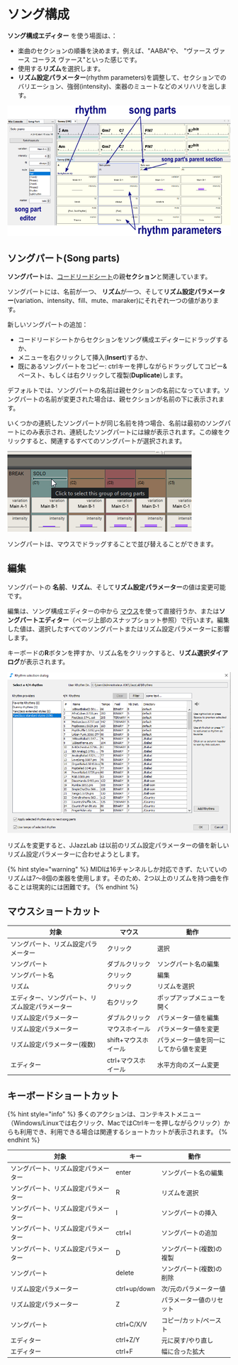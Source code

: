 # ソング構成

**ソング構成エディター** を使う場面は、：

* 楽曲のセクションの順番を決めます。例えば、"AABA"や、 "ヴァース ヴァース コーラス ヴァース"といった感じです。
* 使用する**リズム**を選択します。&#x20;
* **リズム設定パラメーター**(rhythm parameters)を調整して、セクションでのバリエーション、強弱(intensity)、楽器のミュートなどのメリハリを出します。

![](../../.gitbook/assets/SongStructureEditor.png)

## ソングパート(Song parts)

**ソングパート**は、[コードリードシート](chord-lead-sheet.md)の親**セクション**と関連しています。

ソングパートには、名前が一つ、 **リズム**が一つ、そして**リズム設定パラメーター**(variation、intensity、fill、mute、maraker)にそれぞれ一つの値があります。

新しいソングパートの追加：

* コードリードシートからセクションをソング構成エディターにドラッグするか、
* メニューを右クリックして挿入(**Insert**)するか、
* 既にあるソングパートをコピー: ctrlキーを押しながらドラッグしてコピー&ペースト、もしくは右クリックして複製(**Duplicate**)します。

デフォルトでは、ソングパートの名前は親セクションの名前になっています。ソングパートの名前が変更された場合は、親セクションが名前の下に表示されます。

いくつかの連続したソングパートが同じ名前を持つ場合、名前は最初のソングパートにのみ表示され、連続したソングパートには線が表示されます。この線をクリックすると、関連するすべてのソングパートが選択されます。

![](../../.gitbook/assets/SongParts-SameName.png)

ソングパートは、マウスでドラッグすることで並び替えることができます。

## 編集

ソングパートの **名前**、**リズム**、そして**リズム設定パラメーター**の値は変更可能です。

編集は、ソング構成エディターの中から [マウス](song-structure.md#mouse-shortcuts)を使って直接行うか、または**ソングパートエディター**（ページ上部のスナップショット参照）で行います。編集した値は、選択したすべてのソングパートまたはリズム設定パラメーターに影響します。

キーボードの**R**ボタンを押すか、リズム名をクリックすると、**リズム選択ダイアログ**が表示されます。

![](<../../.gitbook/assets/Rhythm selection dialog.png>)

リズムを変更すると、JJazzLab は以前のリズム設定パラメーターの値を新しいリズム設定パラメーターに合わせようとします。

{% hint style="warning" %}
MIDIは16チャンネルしか対応できず、たいていのリズムは7～8個の楽器を使用します。そのため、2つ以上のリズムを持つ曲を作ることは現実的には困難です。
{% endhint %}

## マウスショートカット

| 対象                       | マウス           | 動作                  |
| ------------------------ | ------------- | ------------------- |
| ソングパート、リズム設定パラメーター       | クリック          | 選択                  |
| ソングパート                   | ダブルクリック       | ソングパート名の編集          |
| ソングパート名                  | クリック          | 編集                  |
| リズム                      | クリック          | リズムを選択              |
| エディター、ソングパート、リズム設定パラメーター | 右クリック         | ポップアップメニューを開く       |
| リズム設定パラメーター              | ダブルクリック       | パラメーター値を編集          |
| リズム設定パラメーター              | マウスホイール       | パラメーター値を変更          |
| リズム設定パラメーター(複数)          | shift+マウスホイール | パラメーター値を同一にしてから値を変更 |
| エディター                    | ctrl+マウスホイール  | 水平方向のズーム変更          |

## キーボードショートカット

{% hint style="info" %}
多くのアクションは、コンテキストメニュー（Windows/Linuxでは右クリック、MacではCtrlキーを押しながらクリック）からも利用でき、利用できる場合は関連するショートカットが表示されます。
{% endhint %}

| 対象                 | キー           | 動作            |
| ------------------ | ------------ | ------------- |
| ソングパート、リズム設定パラメーター | enter        | ソングパート名の編集    |
| ソングパート、リズム設定パラメーター | R            | リズムを選択        |
| ソングパート、リズム設定パラメーター | I            | ソングパートの挿入     |
| ソングパート、リズム設定パラメーター | ctrl+I       | ソングパートの追加     |
| ソングパート、リズム設定パラメーター | D            | ソングパート(複数)の複製 |
| ソングパート             | delete       | ソングパート(複数)の削除 |
| リズム設定パラメーター        | ctrl+up/down | 次/元のパラメーター値   |
| リズム設定パラメーター        | Z            | パラメーター値のリセット  |
| ソングパート             | ctrl+C/X/V   | コピー/カット/ペースト  |
| エディター              | ctrl+Z/Y     | 元に戻す/やり直し     |
| エディター              | ctrl+F       | 幅に合った拡大       |
